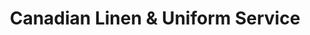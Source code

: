 ---
title: "Canadian Linen & Uniform Service"
url: /burnaby/canadian-linen-and-uniform-service/
shop: shop
---